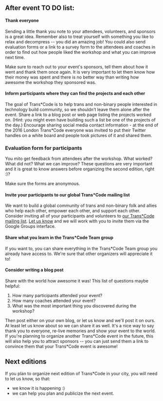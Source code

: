## After event TO DO list:

#### Thank everyone

Sending a little thank you note to your attendees, volunteers, and sponsors is a great idea. Remember also to treat yourself with something you like to relax and decompress -- you did an amazing job! You could also send evaluation forms or a link to a survey form to the attendees and coaches in order to find out how people liked the workshop and what you can improve next time.

Make sure to reach out to your event's sponsors, tell them about how it went and thank them once again. It is very important to let them know how their money was spent and there is no better way than writing how awesome the workshop they sponsored was.

#### Inform participants where they can find the projects and each other

The goal of Trans\*Code is to help trans and non-binary people interested in technology build community, so we shouldn't leave them alone after the event. Share a link to a blog post or web page listing the projects worked on. (Hint: you might even have building such a list be one of the projects of the day.) Encourage sharing social media contact information - at the end of the 2016 London Trans\*Code everyone was invited to put their Twitter handles on a white board and people took pictures of it and shared them.

### Evaluation form for participants

You mito get feedback from attendees after the workshop. What worked? What did not? What we can improve? These questions are very important and it is great to know answers before organizing the second edition, right :)?

Make sure the forms are anonymous. 

#### Invite your participants to our global Trans*Code mailing list

We want to build a global community of trans and non-binary folk and allies who help each other, empower each other, and support each other. Consider inviting all of your participants and volunteers to [our Trans*Code mailing list](https://groups.google.com/forum/?hl=en-GB#!forum/transcode-team). [Let us know](mailto:info@trans.tech) and we will work with you to invite them via the Google Groups interface.

#### Share what you learn in the Trans*Code Team group

If you want to, you can share everything in the Trans*Code Team group you already have access to. We're sure that other organizers will appreciate it to!

#### Consider writing a blog post

Share with the world how awesome it was! This list of questions maybe helpful:
1. How many participants attended your event?
2. How many coaches attended your event?
3. What was the most important thing you discovered during the workshop?

Then post either on your own blog, or let us know and we'll post it on ours. At least let us know about so we can share it as well. It's a nice way to say thank you to everyone, re-live memories and show your event to the world. If you're planning to organize another Trans\*Code event in the future, this will also help you to attract sponsors -- you can just send them a link to convince them that your Trans\*Code event is awesome!
## Next editions

If you plan to organize next edition of Trans*Code in your city, you will need to let us know, so that:
* we know it is happening :)
* we can help you plan and publicize the next event.

